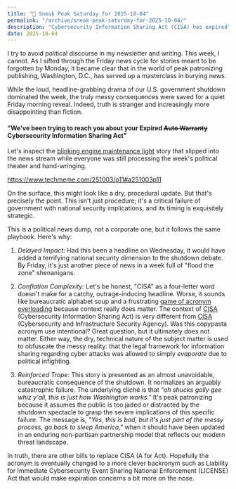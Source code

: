 ```yaml
---
title: "🔮 Sneak Peak Saturday for 2025-10-04"
permalink: "/archive/sneak-peak-saturday-for-2025-10-04/"
description: "Cybersecurity Information Sharing Act (CISA) has expired"
date: 2025-10-04
---
```


I try to avoid political discourse in my newsletter and writing. This week, I cannot. As I sifted through the Friday news cycle for stories meant to be forgotten by Monday, it became clear that in the world of peak patronizing publishing, Washington, D.C., has served up a masterclass in burying news.

While the loud, headline-grabbing drama of our U.S. government shutdown dominated the week, the truly messy consequences were saved for a quiet Friday morning reveal. Indeed, truth is stranger and increasingly more disappointing than fiction.

#### "We've been trying to reach you about your Expired ~~Auto Warranty~~ Cybersecurity Information Sharing Act"

Let's inspect the [blinking engine maintenance light](https://www.techmeme.com/251003/p11#a251003p11) story that slipped into the news stream while everyone was still processing the week's political theater and hand-wringing.

https://www.techmeme.com/251003/p11#a251003p11

On the surface, this might look like a dry, procedural update. But that's precisely the point. This isn't just procedure; it's a critical failure of government with national security implications, and its timing is exquisitely strategic.

This is a political news dump, not a corporate one, but it follows the same playbook. Here's why:

1.  *Delayed Impact:* Had this been a headline on Wednesday, it would have added a terrifying national security dimension to the shutdown debate. By Friday, it's just another piece of news in a week full of "flood the zone" shenanigans.

2.  *Conflation Complexity:* Let's be honest, "CISA" as a four-letter word doesn't make for a catchy, outrage-inducing headline. Worse, it sounds like bureaucratic alphabet soup and a frustrating [game of acronym overloading](https://www.acronym-overload.com/) because context really does matter. The context of [CISA](https://en.wikipedia.org/wiki/Cybersecurity_Information_Sharing_Act) (Cybersecurity Information Sharing Act) is very different from [CISA](https://en.wikipedia.org/wiki/Cybersecurity_and_Infrastructure_Security_Agency) (Cybersecurity and Infrastructure Security Agency). Was this copypasta acronym use intentional? Great question, but it ultimately does not matter. Either way, the dry, technical nature of the subject matter is used to obfuscate the messy reality: that the legal framework for information sharing regarding cyber attacks was allowed to simply *evaporate* due to political infighting.

3.  *Reinforced Trope:* This story is presented as an almost unavoidable, bureaucratic consequence of the shutdown. It normalizes an arguably catastrophic failure. The underlying cliché is that *"oh shucks golly gee whiz y'all, this is just how Washington works."* It's peak patronizing because it assumes the public is too jaded or distracted by the shutdown spectacle to grasp the severe implications of this specific failure. The message is, *"Yes, this is bad, but it's just part of the messy process, go back to sleep America,"* when it should have been updated in an enduring non-partisan partnership model that reflects our modern threat landscape.

In truth, there are other bills to replace CISA (A for Act). Hopefully the acronym is eventually changed to a more clever backronym such as Liability for Immediate Cybersecurity Event Sharing National Enforcement (LICENSE) Act that would make expiration concerns a bit more on the nose.